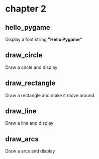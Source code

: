 # chapter 2

## hello_pygame

Display a font string **"Hello Pygame"**

## draw_circle

Draw a circle and display

## draw_rectangle

Draw a rectangle and make it move around

## draw_line

Draw a line and display

## draw_arcs

Draw a arcs and display